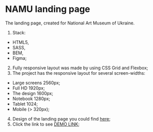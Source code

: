 # NAMU landing page
The landing page, created for National Art Museum of Ukraine.
1. Stack: 
  - HTML5,
  - SASS,
  - BEM,
  - Figma;
2. Fully responsive layout was made by using CSS Grid and Flexbox;
3. The project has the responsive layout for several screen-widths:
- Large screens 2560px;
- Full HD 1920px;
- The design 1600px;
- Notebook 1280px;
- Tablet 1024;
- Mobile (> 320px);
4. Design of the landing page you could find [here](https://www.figma.com/file/NWD38mUnijAtiz3HrX3zgW/%D0%9D%D0%90%D0%9C%D0%A3?node-id=320%3A165);
5. Click the link to see [DEMO LINK](https://ChrisZinch.github.io/Museum-NAMU/);
